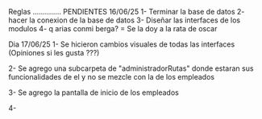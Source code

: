 Reglas ..............
PENDIENTES 16/06/25
1- Terminar la base de datos
2- hacer la conexion de la base de datos
3- Diseñar las interfaces de los modulos
4- q arias conmi berga? = Se la doy a la rata de oscar


Dia 17/06/25
1- Se hicieron cambios visuales de todas las interfaces (Opiniones si les gusta ???)

2- Se agrego una subcarpeta de "administradorRutas" donde estaran sus funcionalidades de el y no se mezcle con la
de los empleados

3- Se agrego la pantalla de inicio de los empleados

4- 